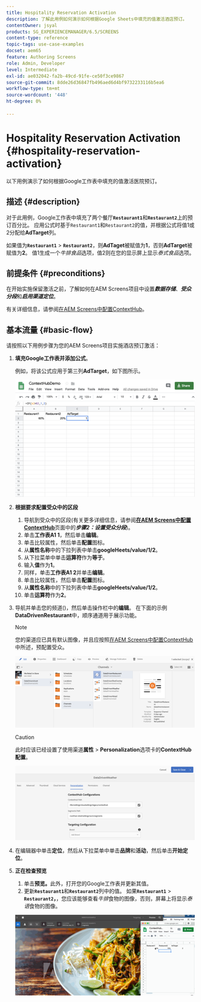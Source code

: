 ```yaml
---
title: Hospitality Reservation Activation
description: 了解此用例如何演示如何根据Google Sheets中填充的值激活酒店预订。
contentOwner: jsyal
products: SG_EXPERIENCEMANAGER/6.5/SCREENS
content-type: reference
topic-tags: use-case-examples
docset: aem65
feature: Authoring Screens
role: Admin, Developer
level: Intermediate
exl-id: ae032042-fa2b-49cd-91fe-ce50f3ce9867
source-git-commit: 8dde26d36847fb496aed6d4bf9732233116b5ea6
workflow-type: tm+mt
source-wordcount: '448'
ht-degree: 0%

---
```


# Hospitality Reservation Activation {#hospitality-reservation-activation}

以下用例演示了如何根据Google工作表中填充的值激活医院预订。

## 描述 {#description}

对于此用例，Google工作表中填充了两个餐厅&#x200B;**`Restaurant1`**&#x200B;和&#x200B;**`Restaurant2`**&#x200B;上的预订百分比。 应用公式时基于`Restaurant1`和`Restaurant2`的值，并根据公式将值1或2分配给&#x200B;**AdTarget**&#x200B;列。

如果值为&#x200B;**`Restaurant1`** > **`Restaurant2`**，则&#x200B;**AdTaget**&#x200B;被赋值为&#x200B;**1**，否则&#x200B;**AdTarget**&#x200B;被赋值为&#x200B;**2**。 值1生成一个&#x200B;*牛排食品*&#x200B;选项，值2则在您的显示屏上显示&#x200B;*泰式食品*&#x200B;选项。

## 前提条件 {#preconditions}

在开始实施保留激活之前，了解如何在AEM Screens项目中设置&#x200B;***数据存储***、***受众分段***&#x200B;和&#x200B;***启用渠道定位***。

有关详细信息，请参阅[在AEM Screens中配置ContextHub](configuring-context-hub.md)。

## 基本流量 {#basic-flow}

请按照以下用例步骤为您的AEM Screens项目实施酒店预订激活：

1. **填充Google工作表并添加公式**。

   例如，将该公式应用于第三列&#x200B;**AdTarget**，如下图所示。

   ![screen_shot_2019-04-29at94132am](assets/screen_shot_2019-04-29at94132am.png)

1. **根据要求配置受众中的区段**

   1. 导航到受众中的区段(有关更多详细信息，请参阅&#x200B;**[在AEM Screens中配置ContextHub](configuring-context-hub.md)**&#x200B;页面中的&#x200B;***步骤2：设置受众分段***)。
   1. 单击&#x200B;**工作表A1 1**，然后单击&#x200B;**编辑**。
   1. 单击比较属性，然后单击&#x200B;**配置**&#x200B;图标。
   1. 从&#x200B;**属性名称**&#x200B;中的下拉列表中单击&#x200B;**googleHeets/value/1/2**。
   1. 从下拉菜单中单击&#x200B;**运算符**&#x200B;作为&#x200B;**等于**。
   1. 输入&#x200B;**值**&#x200B;作为&#x200B;**1**。
   1. 同样，单击&#x200B;**工作表A1 2**&#x200B;并单击&#x200B;**编辑**。
   1. 单击比较属性，然后单击&#x200B;**配置**&#x200B;图标。
   1. 从&#x200B;**属性名称**&#x200B;中的下拉列表中单击&#x200B;**googleHeets/value/1/2**。
   1. 单击&#x200B;**运算符**&#x200B;作为&#x200B;**2**。

1. 导航并单击您的频道()，然后单击操作栏中的&#x200B;**编辑**。 在下面的示例&#x200B;**DataDrivenRestaurant**&#x200B;中，顺序通道用于展示功能。

   >[!NOTE]
   >
   >您的渠道应已具有默认图像，并且应按照[在AEM Screens中配置ContextHub](configuring-context-hub.md)中所述，预配置受众。

   ![screen_shot_2019-05-08at14652pm](assets/screen_shot_2019-05-08at14652pm.png)

   >[!CAUTION]
   >
   >此时应该已经设置了使用渠道&#x200B;**属性** > **Personalization**&#x200B;选项卡的&#x200B;**ContextHub** **配置**。

   ![screen_shot_2019-05-08at114106am](assets/screen_shot_2019-05-08at114106am.png)

1. 在编辑器中单击&#x200B;**定位**，然后从下拉菜单中单击&#x200B;**品牌**&#x200B;和&#x200B;**活动**，然后单击&#x200B;**开始定位**。
1. **正在检查预览**

   1. 单击&#x200B;**预览。**&#x200B;此外，打开您的Google工作表并更新其值。
   1. 更新&#x200B;**`Restaurant1`**&#x200B;和&#x200B;**`Restaurant2`**&#x200B;列中的值。 如果&#x200B;**`Restaurant1`** > **`Restaurant2`，**，您应该能够查看&#x200B;*牛排*&#x200B;食物的图像，否则，屏幕上将显示&#x200B;*泰语*&#x200B;食物的图像。

   ![结果5](assets/result5.gif)
